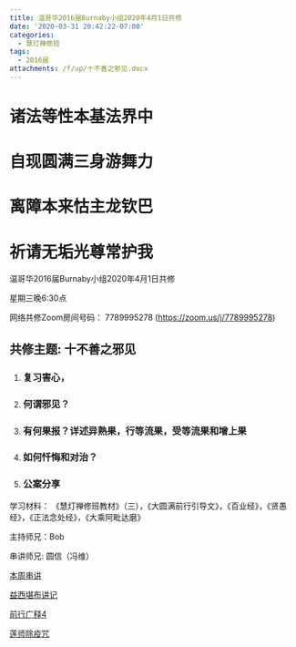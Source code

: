 ```yaml
---
title: 温哥华2016届Burnaby小组2020年4月1日共修
date: '2020-03-31 20:42:22-07:00'
categories:
  - 慧灯禅修班
tags:
  - 2016届
attachments: /f/up/十不善之邪见.docx
---
```

# 诸法等性本基法界中 

# 自现圆满三身游舞力 

# 离障本来怙主龙钦巴 

# 祈请无垢光尊常护我

温哥华2016届Burnaby小组2020年4月1日共修 

星期三晚6:30点

网络共修Zoom房间号码： 7789995278 (<https://zoom.us/j/7789995278>)

## 共修主题: 十不善之邪见

1. ### 复习害心，  
2. ### 何谓邪见？
3. ### 有何果报？详述异熟果，行等流果，受等流果和增上果
4. ### 如何忏悔和对治？
5. ### 公案分享

学习材料： 《慧灯禅修班教材》（三），《大圆满前行引导文》，《百业经》，《贤愚经》，《正法念处经》，《大乘阿毗达磨》

主持师兄：Bob

串讲师兄: 圆信（冯维）

[本周串讲](/f/up/十不善之邪见.docx)

[益西堪布讲记](/f/up/因果益西.pdf)

[前行广释4](/f/up/前行广释4.pdf)

[莲师除疫咒](https://www.huidengvan.com/articles/2020-03-28-%E4%B8%8A%E5%B8%88%E4%BA%B2%E8%AF%B5%E9%99%A4%E7%96%AB%E5%BF%BF%E6%80%92%E8%8E%B2%E5%B8%88%E5%BF%83%E5%92%92/)